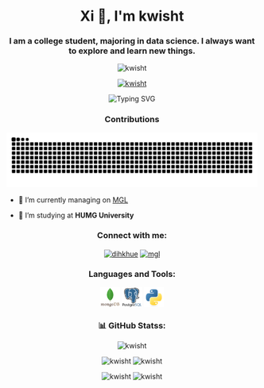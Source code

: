 <h1 align="center">Xi 👋, I'm kwisht</h1>
<h3 align="center">I am a college student, majoring in data science. I always want to explore and learn new things.</h3>

<p align="center"> <img src="https://komarev.com/ghpvc/?username=kwisht&label=Profile%20views&color=0e75b6&style=flat" alt="kwisht" /> </p>

<p align="center">
  <a href="https://i.ibb.co/ccSPpqW7/Green-Simple-Illustrative-International-Day-Of-Forests-Email-Header.png">
    <img src="https://i.ibb.co/ccSPpqW7/Green-Simple-Illustrative-International-Day-Of-Forests-Email-Header.png" alt="kwisht" width="600"/>
  </a>
</p>


<p align="center">
  <img src="https://readme-typing-svg.herokuapp.com?font=Fira+Code&size=22&duration=4000&pause=1000&color=F75C7E&center=true&width=435&lines=Data+Science+Student;Love+Learning+New+Things;Building+Projects+on+MGL" alt="Typing SVG" />
</p>

<h3 align="center">Contributions</h3>
<p align="center">
  <img src="https://raw.githubusercontent.com/kwishtt/kwishtt/output/github-contribution-grid-snake.svg" alt="snake" />
</p>


- 🔭 I’m currently managing on [MGL](https:/discord.gg/mgl)

- 🌱 I’m studying at **HUMG University**

<h3 align="center">Connect with me:</h3>
<p align="center">
<a href="https://fb.com/dihkhue" target="_blank"><img align="center" src="https://raw.githubusercontent.com/rahuldkjain/github-profile-readme-generator/master/src/images/icons/Social/facebook.svg" alt="dihkhue" height="30" width="40" /></a>
<a href="https://discord.gg/mgl" target="_blank"><img align="center" src="https://raw.githubusercontent.com/rahuldkjain/github-profile-readme-generator/master/src/images/icons/Social/discord.svg" alt="mgl" height="30" width="40" /></a>
</p>

<h3 align="center">Languages and Tools:</h3>
<p align="center"> 
  <a href="https://www.mongodb.com/" target="_blank"> <img src="https://raw.githubusercontent.com/devicons/devicon/master/icons/mongodb/mongodb-original-wordmark.svg" alt="mongodb" width="40" height="40"/></a> 
  <a href="https://www.postgresql.org" target="_blank"> <img src="https://raw.githubusercontent.com/devicons/devicon/master/icons/postgresql/postgresql-original-wordmark.svg" alt="postgresql" width="40" height="40"/></a> 
  <a href="https://www.python.org" target="_blank"> <img src="https://raw.githubusercontent.com/devicons/devicon/master/icons/python/python-original.svg" alt="python" width="40" height="40"/></a>
</p>

<h3 align="center">📊 GitHub Statss:</h3>
<p align="center">
  <img src="https://github-profile-summary-cards.vercel.app/api/cards/profile-details?username=kwisht&theme=radical" alt="kwisht" />
</p>

<p align="center">
  <img src="https://github-profile-summary-cards.vercel.app/api/cards/repos-per-language?username=kwisht&theme=radical" alt="kwisht" />
  <img src="https://github-profile-summary-cards.vercel.app/api/cards/most-commit-language?username=kwisht&theme=radical" alt="kwisht" />
</p>

<p align="center">
  <img src="https://github-profile-summary-cards.vercel.app/api/cards/stats?username=kwisht&theme=radical" alt="kwisht" />
  <img src="https://github-profile-summary-cards.vercel.app/api/cards/productive-time?username=kwisht&theme=radical" alt="kwisht" />
</p>

>
